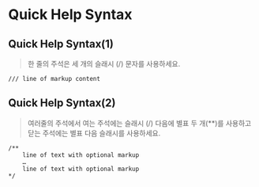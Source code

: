 # Quick Help Syntax

## Quick Help Syntax(1)
> 한 줄의 주석은 세 개의 슬래시 (/) 문자를 사용하세요.

```
/// line of markup content
```

## Quick Help Syntax(2)
> 여러줄의 주석에서 여는 주석에는 슬래시 (/) 다음에 별표 두 개(**)를 사용하고 닫는 주석에는 별표 다음 슬래시를 사용하세요.

```
/**
    line of text with optional markup
    …
    line of text with optional markup
*/
```

